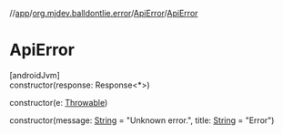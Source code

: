 //[app](../../../index.md)/[org.mjdev.balldontlie.error](../index.md)/[ApiError](index.md)/[ApiError](-api-error.md)

# ApiError

[androidJvm]\
constructor(response: Response&lt;*&gt;)

constructor(e: [Throwable](https://kotlinlang.org/api/latest/jvm/stdlib/kotlin/-throwable/index.html))

constructor(message: [String](https://kotlinlang.org/api/latest/jvm/stdlib/kotlin/-string/index.html) = &quot;Unknown error.&quot;, title: [String](https://kotlinlang.org/api/latest/jvm/stdlib/kotlin/-string/index.html) = &quot;Error&quot;)
